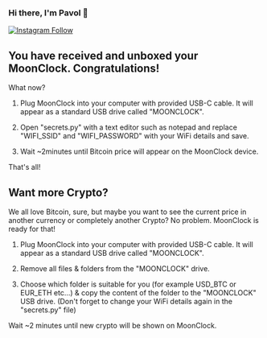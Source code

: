 ### Hi there, I'm Pavol 👋 

[![Instagram Follow](https://static.wixstatic.com/media/57724c_6b5ab8bf75cc4a33b90e16e340814ae9~mv2.png)](https://www.instagram.com/pavols_lab/)

## You have received and unboxed your MoonClock. Congratulations!

What now?

1. Plug MoonClock into your computer with provided USB-C cable. It will appear as a standard USB drive called "MOONCLOCK".

2. Open "secrets.py" with a text editor such as notepad and replace "WIFI_SSID" and "WIFI_PASSWORD" with your WiFi details and save.

3. Wait ~2minutes until Bitcoin price will appear on the MoonClock device.

That's all!


## Want more Crypto?

We all love Bitcoin, sure, but maybe you want to see the current price in another currency or completely another Crypto? No problem. MoonClock is ready for that!

1. Plug MoonClock into your computer with provided USB-C cable. It will appear as a standard USB drive called "MOONCLOCK".

2. Remove all files & folders from the "MOONCLOCK" drive.

3. Choose which folder is suitable for you (for example USD_BTC or EUR_ETH etc...) & copy the content of the folder to the "MOONCLOCK" USB drive. (Don't forget to change your WiFi details again in the "secrets.py" file)

Wait ~2 minutes until new crypto will be shown on MoonClock.
